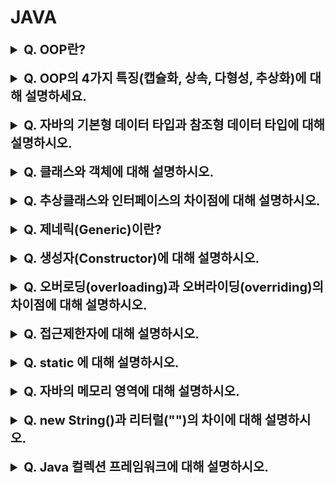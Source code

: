 # JAVA

<details>
    <summary style="font-size : 20px;"><strong>  Q. OOP란?   </strong></summary></br>
   
    Object Oriented Programming, 이를 설명하기 위해서는 객체(Object)에 대해서 먼저 알아봐야 합니다. 
    객체(Object)란? 데이터의 분산을 막기 위해 데이터와 기능을 하나로 묶은 그룹을 말합니다. 
    객체 지향 프로그래밍(OOP)란? 컴퓨터 프로그램을 객체의 모임으로 보는 것으로
    처리 요청을 받은 객체는 그 안의 기능을 사용해 요청을 처리합니다. 
    특징으로는 캡슐화, 상속, 다형성, 추상화 등이 있고 코드의 재사용성이 높아 확장 및 유지보수가 용이합니다. 

</details></br>

<details>
    <summary style="font-size : 20px;"><strong>  Q. OOP의 4가지 특징(캡슐화, 상속, 다형성, 추상화)에 대해 설명하세요.  </strong></summary></br>
   
    추상화 : 구체적인 사물들의 공통적인 특징을 파악해서 이를 하나의 개념으로 다루는 것을 뜻합니다.   

    캡슐화 : 객체에 대한 관련 데이터들과 메서드를 하나로 묶어 외부에 노출되지 않도록 은닉하는 것으로, 정보 은닉을 목적으로 외부에 불필요한 정보 노출을 막는 것입니다. 
    캡슐화를 하면 객체의 사용자로부터 정보 은폐가 가능하며 객체를 포함한 정보의 손상과 오용을 막을 수 있습니다. 

    상속 : 기존의 클래스를 재사용하여 새로운 클래스를 작성하는 것입니다.
    코드의 재사용성을 높이고 중복을 제거하여 생산성을 향상시키고 보다 편하게 유지보수가 가능하다는 장점이 있습니다. 

    다형성 : 동일한 부모 클래스 타입을 상속 받은 후손 클래스 타입들을 부모 타입으로 처리하는 기술을 말합니다.
    다형성을 지원하기 위해서는 동적 바인딩이 필수입니다. 간단하게는 하나의 기능에 대해 각자의 방식으로 동작하는 것을 말합니다. 

    ** 동적 바인딩 : 부모 타입으로 참조되는 후손 객체의 오버라이딩 된 메서드에 적용되며, 컴파일 시 부모의 메서드를 정적 바인딩 해두었다가
    프로그램이 실행될 때 참조하는 후손의 오버라이딩 된 메서드로 연결을 바꾸어 실행하는 것을 말합니다. 

</details></br>

<details>
    <summary style="font-size : 20px;"><strong>  Q. 자바의 기본형 데이터 타입과 참조형 데이터 타입에 대해 설명하시오.    </strong></summary></br>
    
    자바의 기본형 데이터 타입에는 논리형 boolean(1), 문자형 char(2), 정수형 byte(1), short(2), int(4), long(8), 실수형 float(4), double(8)이 있습니다. 
    참조형 데이터 타입은 객체의 주소를 저장하고 참조하는 타입으로 클래스, 배열 등이 이에 해당합니다. 

</details></br>

<details>
    <summary style="font-size : 20px;"><strong>  Q. 클래스와 객체에 대해 설명하시오.   </strong></summary></br>
    
    클래스는 객체를 만들어내기 위한 설계도 혹은 틀입니다. 객체를 생성할 때 사용합니다. 
    객체는 클래스를 기반으로 생성되며 자신의 고유 이름과 상태(field), 행동(method)를 갖습니다. 
    객체에 메모리가 할당되어 실제로 활용되는 실체를 인스턴스(instance)라고 부릅니다. 
    
</details></br>

<details>
    <summary style="font-size : 20px;"><strong>  Q. 추상클래스와 인터페이스의 차이점에 대해 설명하시오.   </strong></summary></br>
    
    추상클래스 : 클래스 내 추상 메서드가 하나 이상 포함되거나 abstract로 정의된 경우
    인터페이스(interface) : 모든 메서드가 추상 메서드로만 이루어진 경우
    
    인터페이스는 다중 상속이 가능하고 그 인터페이스를 구현하는 모든 클래스가 특정한 메서드를 반드시 갖도록 강제합니다. 
    추상클래스는 다중 상속이 불가능하고 상속 받는 클래스들의 공통적인 로직을 추상화하고 기능 확장을 위해 사용됩니다. 
    
</details></br>

<details>
    <summary style="font-size : 20px;"><strong>  Q. 제네릭(Generic)이란?   </strong></summary></br>
    
    클래스 내부에서 사용할 데이터 타입을 인스턴스가 생성될 때 확정하는 것입니다.
    
</details></br>

<details>
    <summary style="font-size : 20px;"><strong>  Q. 생성자(Constructor)에 대해 설명하시오.   </strong></summary></br>
    
    생성자는클래스와 같은 이름의 메서드로, 객체가 생성될 때 호출되는 메서드입니다. 
    파라미터를 다르게 하여 오버로딩 할 수 있습니다. 
    
</details></br>

<details>
    <summary style="font-size : 20px;"><strong>  Q. 오버로딩(overloading)과 오버라이딩(overriding)의 차이점에 대해 설명하시오.   </strong></summary></br>
    
    오버로딩 : 하나의 클래스 안에서 매개변수의 타입이나 갯수를 다르게 하여 같은 이름의 메서드를 여러 개 재정의 하는 것입니다. 
    오버라이딩 : 상위 클래스에 있는 메서드를 하위 클래스에서 재정의 하는 것을 뜻합니다.
    접근제한자를 상위 클래스와 같거나 넓은 범위로 변경이 가능합니다. 
    메서드 이름, 매개변수 갯수/타입/순서, 리턴 타입이 동일해야 합니다. 
    
</details></br>

<details>
    <summary style="font-size : 20px;"><strong>  Q. 접근제한자에 대해 설명하시오.   </strong></summary></br>
    
    변수 또는 메서드의 접근 범위를 설정하기 위해 사용하는 자바의 예약어로 public, protected, (default), private이 있습니다. 
    public : 접근 제한이 없습니다. 즉, 같은 프로젝트 내에서 어디서든 사용이 가능합니다.
    protected : 해당 패키지 내, 상속 받은 하위 클래스에서 접근이 가능합니다. 
    (default) : 해당 패키지 내에서만 접근이 가능합니다. 
    private : 해당 클래스에서만 접근이 가능합니다. 
    
</details></br>

<details>
    <summary style="font-size : 20px;"><strong>  Q. static 에 대해 설명하시오.   </strong></summary></br>
    
    static 키워드를 사용하면 클래스가 메모리에 올라갈 때 자동으로 생성되며 로딩이 끝나면 바로 사용이 가능합니다. 즉, 객체 생성 없이 즉시 사용할 수 있습니다. 프로그램이 종료될 때 소멸됩니다. 
    static 변수는 같은 클래스 타입의 객체들이 공유할 수 있고 static 메서드는 객체에 의존적이지 않은 작업을 수행할 수 있습니다. 오버라이딩이 불가능합니다. 
    
</details></br>

<details>
    <summary style="font-size : 20px;"><strong>  Q. 자바의 메모리 영역에 대해 설명하시오.  </strong></summary></br>
    
    크게 세 영역으로 나뉘고 데이터 타입에 따라 할당됩니다. 
    메서드(Method) 영역 : 전역 변수와 static 변수를 저장하며 프로그램의 시작부터 종료까지 메모리에 남아있습니다.
    스택(Stack) 영역 : 지역변수와 매개변수, 리턴 값 등이 생성되는 영역입니다. 
    힙(Heap) 영역 : new 연산자를 통해 생성되는 객체(인스턴스), 배열 등이 이 영역에 저장되며, 가비지 컬렉션에 의해 메모리가 관리됩니다. 
    
</details></br>

<details>
    <summary style="font-size : 20px;"><strong>  Q. new String()과 리터럴("")의 차이에 대해 설명하시오.   </strong></summary></br>
    
    new 연산자를 사용하면 Heap 영역에 저장되고 리터럴은 Heap 영역의 String Constant Pool에 저장됩니다. 리터럴의 경우 이미 존재하는 경우 재사용 가능하지만 new 연산자를 사용하면 매번 새로운 객체를 생성합니다.     
    
</details></br>

<details>
    <summary style="font-size : 20px;"><strong>  Q. Java 컬렉션 프레임워크에 대해 설명하시오.   </strong></summary></br>
    
    다수의 데이터를 쉽고 효과적으로 관리하기 위한 표준화된 방법을 제공하는 클래스의 집합으로 대표적으로 List, Set, Map이 있습니다. 
    List : 순서가 있는 데이터의 집합, 중복 허용
    Set : 순서가 없는 데이터의 집합, 중복 비허용, 순서가 없기 때문에 데이터 처리 속도는 빠르지만 별도로 목록화하기 위해서는 Iterator 작업이 필요합니다. 
    Map : Key와 Value 값을 한 쌍으로 묶어 데이터의 집합을 형성하며 key는 set의 형태로 순서가 없고 중복값을 허용하지 않으며 value는 list의 형태로 값의 중복이 일어날 수 있습니다. 
    
</details></br>
